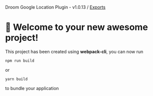 Droom Google Location Plugin - v1.0.13 / [Exports](modules.md)

# 🚀 Welcome to your new awesome project!

This project has been created using **webpack-cli**, you can now run

```
npm run build
```

or

```
yarn build
```

to bundle your application
